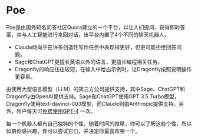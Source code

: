 # Poe

Poe是由国外知名问答社区Quora建立的一个平台，以让人们提问、获得即时答案，并与人工智能进行来回对话。该平台内置了4个不同的聊天机器人，
<ul>
 	<li>Claude倾向于在许多创造性写作任务中表现得更好，但更可能拒绝回答问题。</li>
 	<li>Sage和ChatGPT更擅长英语以外的语言，更擅长编程相关任务。</li>
 	<li>Dragonfly的响应往往较短，在输入中给出示例时，让Dragonfly按照说明操作更容易。</li>
</ul>
由使用大型语言模型（LLM）的第三方公司提供支持，其中Sage、ChatGPT和Dragonfly由OpenAI提供支持。Sage和ChatGPT使用GPT 3.5 Turbo模型，Dragonfly使用text-davinci-003模型，而Claude则由Anthropic提供支持。另外，用户每天可<a href="https://ai-bot.cn/how-to-use-gpt-4-for-free/">免费使用GPT-4</a> 一次。

每一个机器人都有自己独特的个性，随着时间的推移，你可以了解这些个性，所以如果你感兴趣，你可以尝试它们，并决定你最喜欢哪一个。